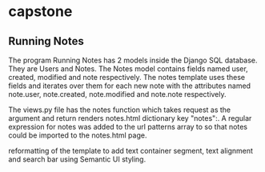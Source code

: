 # capstone
## Running Notes
The program Running Notes has 2 models inside the Django SQL database. They are Users and Notes. The Notes model contains fields named user, created, modified and note respectively. 
The notes template uses these fields and iterates over them for each new note with the attributes named note.user, note.created, note.modified and note.note respectively.

The views.py file has the notes function which takes request as the argument and return renders notes.html dictionary key "notes":. A regular expression for notes was added to the url patterns array to so that notes could be imported to the notes.html page. 

reformatting of the template to add text container segment, text alignment and search bar using Semantic UI styling. 
